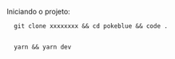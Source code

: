 
Iniciando o projeto:
```
  git clone xxxxxxxx && cd pokeblue && code .
  
```

```
  yarn && yarn dev
```

